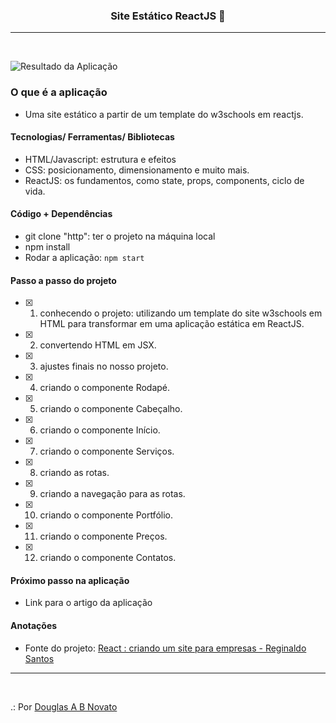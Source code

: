 <h3 align="center">
  Site Estático ReactJS 🚀
</h3>

---
<br>

![Resultado da Aplicação](/images/a-aplicacao-terminada.jpg)

### O que é a aplicação

- Uma site estático a partir de um template do w3schools em reactjs.

#### Tecnologias/ Ferramentas/ Bibliotecas

- HTML/Javascript: estrutura e efeitos
- CSS: posicionamento, dimensionamento e muito mais.
- ReactJS: os fundamentos, como state, props, components, ciclo de vida.

#### Código + Dependências

- git clone "http": ter o projeto na máquina local
- npm install 
- Rodar a aplicação: `npm start`

#### Passo a passo do projeto 

- [x] 1. conhecendo o projeto: utilizando um template do site w3schools em HTML para transformar em uma aplicação estática em ReactJS.
- [x] 2. convertendo HTML em JSX.
- [x] 3. ajustes finais no nosso projeto.
- [x] 4. criando o componente Rodapé.
- [x] 5. criando o componente Cabeçalho.
- [x] 6. criando o componente Início.
- [x] 7. criando o componente Serviços.
- [x] 8. criando as rotas.
- [x] 9. criando a navegação para as rotas.
- [x] 10. criando o componente Portfólio.
- [x] 11. criando o componente Preços.
- [x] 12. criando o componente Contatos.

#### Próximo passo na aplicação

- Link para o artigo da aplicação 

#### Anotações   

- Fonte do projeto: [React : criando um site para empresas - Reginaldo Santos](https://www.youtube.com/watch?v=3I9xv-t42Q4)

---
<br>

.: Por [Douglas A B Novato](https://linktr.ee/douglasabnovato)
